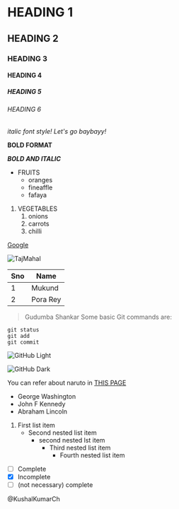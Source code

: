 # HEADING 1
## HEADING 2
### **HEADING 3**
#### HEADING 4
##### HEADING 5
###### HEADING 6
*italic font style! Let's go baybayy!*

**BOLD FORMAT**

***BOLD AND ITALIC***
* FRUITS
  * oranges
  * fineaffle
  * fafaya

1. VEGETABLES
    1. onions
    2. carrots
    3. chilli

[Google](https://www.google.com)

![TajMahal](https://cdn.staticneo.com/w/naruto/Nprofile2.jpg)

Sno|Name
----|----
1|Mukund
2|Pora Rey
> Gudumba Shankar
Some basic Git commands are:
```
git status
git add
git commit
```

![GitHub Light](https://github.com/github-light.png#gh-dark-mode-only)

![GitHub Dark](https://github.com/github-dark.png#gh-light-mode-only)

You can refer about naruto in [THIS PAGE](https://naruto.fandom.com#gh-light-mode-only) 
* George Washington
* John F Kennedy
* Abraham Lincoln

1. First list item
   - Second nested list item
     - second nested lst item
       - Third nested list item
         - Fourth nested list item
- [ ] Complete
- [x] Incomplete 
- [ ] \(not necessary) complete

@KushalKumarCh

